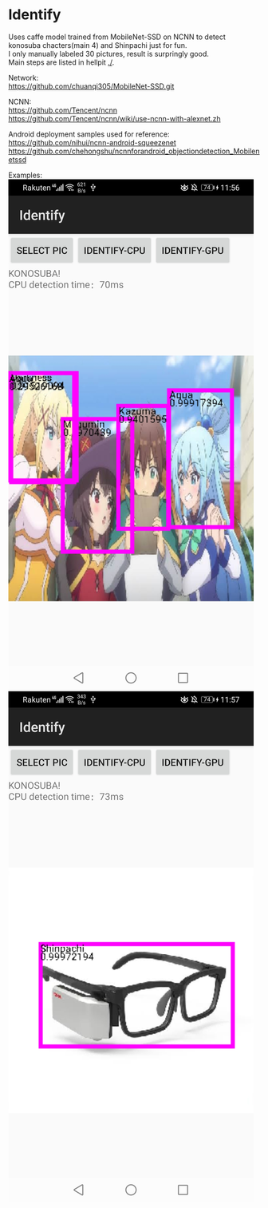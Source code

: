 # Identify
Uses caffe model trained from MobileNet-SSD on NCNN to detect konosuba chacters(main 4) and Shinpachi just for fun.   
I only manually labeled 30 pictures, result is surpringly good.  
Main steps are listed in hellpit [./](hellpit.txt).   

Network:    
https://github.com/chuanqi305/MobileNet-SSD.git   

NCNN:    
https://github.com/Tencent/ncnn   
https://github.com/Tencent/ncnn/wiki/use-ncnn-with-alexnet.zh   

Android deployment samples used for reference:     
https://github.com/nihui/ncnn-android-squeezenet     
https://github.com/chehongshu/ncnnforandroid_objectiondetection_Mobilenetssd    

Examples:  
![Alt text](2.jpg?raw=true)    
![Alt text](3.jpg?raw=true)  
